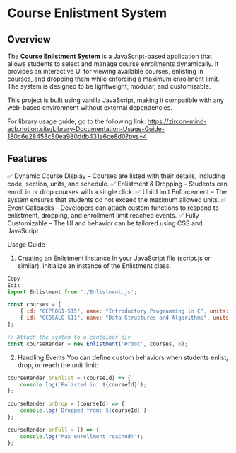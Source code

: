# Course Enlistment System
## Overview
The **Course Enlistment System** is a JavaScript-based application that allows 
students to select and manage course enrollments dynamically. It provides an 
interactive UI for viewing available courses, enlisting in courses, and dropping 
them while enforcing a maximum enrollment limit. The system is designed to be 
lightweight, modular, and customizable.

This project is built using vanilla JavaScript, making it compatible with any 
web-based environment without external dependencies.

For library usage guide, go to the following link: 
https://zircon-mind-acb.notion.site/Library-Documentation-Usage-Guide-180c6e28458c80ea980ddb431e6ce8d0?pvs=4

## Features
✅ Dynamic Course Display – Courses are listed with their details, including 
code, section, units, and schedule.
✅ Enlistment & Dropping – Students can enroll in or drop courses with 
a single click.
✅ Unit Limit Enforcement – The system ensures that students do not exceed 
the maximum allowed units.
✅ Event Callbacks – Developers can attach custom functions to respond to 
enlistment, dropping, and enrollment limit reached events.
✅ Fully Customizable – The UI and behavior can be tailored using CSS 
and JavaScript


Usage Guide
1. Creating an Enlistment Instance
In your JavaScript file (script.js or similar), initialize an instance of 
the Enlistment class:

```js
Copy
Edit
import Enlistment from './Enlistment.js';

const courses = [
    { id: "CCPROG1-S15", name: "Introductory Programming in C", units: 3, schedule: "MH 9:00 AM - 10:30 AM" },
    { id: "CCDSALG-S11", name: "Data Structures and Algorithms", units: 3, schedule: "TF 9:00 AM - 10:30 AM" }
];

// Attach the system to a container div
const courseRender = new Enlistment('#root', courses, 6);
```
2. Handling Events
You can define custom behaviors when students enlist, drop, or reach the unit 
limit:

```js
courseRender.onEnlist = (courseId) => {
    console.log(`Enlisted in: ${courseId}`);
};

courseRender.onDrop = (courseId) => {
    console.log(`Dropped from: ${courseId}`);
};

courseRender.onFull = () => {
    console.log("Max enrollment reached!");
};
```
